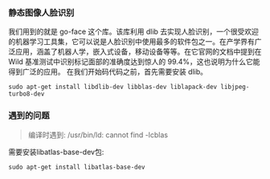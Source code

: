 

### 静态图像人脸识别
我们用到的就是 go-face 这个库。该库利用 dlib 去实现人脸识别，一个很受欢迎的机器学习工具集，它可以说是人脸识别中使用最多的软件包之一。在产学界有广泛应用，涵盖了机器人学，嵌入式设备，移动设备等等。在它官网的文档中提到在 Wild 基准测试中识别标记面部的准确度达到惊人的 99.4%，这也说明为什么它能得到广泛的应用。
在我们开始码代码之前，首先需要安装 dlib。

```shell
sudo apt-get install libdlib-dev libblas-dev liblapack-dev libjpeg-turbo8-dev
```

### 遇到的问题
> 编译时遇到: /usr/bin/ld: cannot find -lcblas

需要安装libatlas-base-dev包:
```shell
sudo apt-get install libatlas-base-dev
```